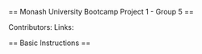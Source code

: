 == Monash University Bootcamp Project 1 - Group 5 ==

Contributors:
Links:

== Basic Instructions ==
